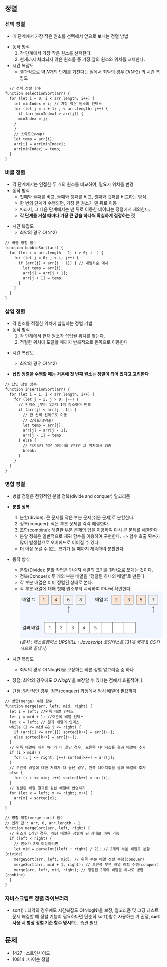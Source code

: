 ## 정렬

### 선택 정렬

- 매 단계에서 가장 작은 원소를 선택해서 앞으로 보내는 정렬 방법

* 동작 방식
  1. 각 단계에서 가장 작은 원소를 선택한다.
  2. 현재까지 처리되지 않은 원소들 중 가장 앞의 원소와 위치를 교체한다.
* 시간 복잡도
  - 결과적으로 약 𝑁개의 단계를 거친다는 점에서 최악의 경우 𝑂(N^2) 의 시간 복잡도

```
  // 선택 정렬 함수
function selectionSort(arr) {
  for (let i = 0; i < arr.length; i++) {
    let minIndex = i; // 가장 작은 원소의 인덱스
    for (let j = i + 1; j < arr.length; j++) {
      if (arr[minIndex] > arr[j]) {
      minIndex = j;
    }
    }
    // 스와프(swap)
    let temp = arr[i];
    arr[i] = arr[minIndex];
    arr[minIndex] = temp;
  }
}
```

### 버블 정렬

- 각 단계에서는 인접한 두 개의 원소를 비교하여, 필요시 위치를 변경
- 동작 방식
  - 첫째와 둘째를 비교, 둘째와 셋째를 비교, 셋째와 넷째를 비교하는 방식
  * 한 번의 단계가 수행되면, 가장 큰 원소가 맨 뒤로 이동
  * 따라서, 그 다음 단계에서는 맨 뒤로 이동한 데이터는 정렬에서 제외한다.
  * **각 단계를 거칠 때마다 가장 큰 값을 하나씩 확실하게 결정하는 것**

* 시간 복잡도
  - 최악의 경우 O(N^2)

```
// 버블 정렬 함수
function bubbleSort(arr) {
  for (let i = arr.length - 1; i > 0; i--) {
    for (let j = 0; j < i; j++) {
      if (arr[j] < arr[j + 1]) { // 내림차순 예시
        let temp = arr[j];
        arr[j] = arr[j + 1];
        arr[j + 1] = temp;
      }
    }
  }
}

```

### 삽입 정렬

- 각 원소를 적절한 위치에 삽입하는 정렬 기법
- 동작 방식
  1. 각 단계에서 현재 원소가 삽입될 위치를 찾는다.
  2. 적절한 위치에 도달할 때까지 반복적으로 왼쪽으로 이동한다

* 시간 복잡도

  - 최악의 경우 O(N^2)

* **삽입 정렬을 수행할 때는 처음에 첫 번째 원소는 정렬이 되어 있다고 고려한다**

```
// 삽입 정렬 함수
function insertionSort(arr) {
  for (let i = 1; i < arr.length; i++) {
    for (let j = i; j > 0; j--) {
      // 인덱스 j부터 1까지 1씩 감소하며 반복
      if (arr[j] < arr[j - 1]) {
        // 한 칸씩 왼쪽으로 이동
        // 스와프(swap)
        let temp = arr[j];
        arr[j] = arr[j - 1];
        arr[j - 1] = temp;
      } else {
        // 자기보다 작은 데이터를 만나면 그 위치에서 멈춤
        break;
      }
    }
  }
}

```

### 병합 정렬

- 병합 정렬은 전형적인 분할 정복(divide and conquer) 알고리즘

* **분할 정복**

  1. 분할(divide): 큰 문제를 작은 부분 문제(쉬운 문제)로 분할한다.
  2. 정복(conquer): 작은 부분 문제를 각각 해결한다.
  3. 조합(combine): 해결한 부분 문제의 답을 이용하여 다시 큰 문제를 해결한다

  - 분할 정복은 일반적으로 재귀 함수를 이용하여 구현한다. => 함수 호출 횟수가 많이 발생함으로 오버헤드로 이어질 수 있다.
  - 더 이상 쪼갤 수 없는 크기가 될 때까지 계속하여 분할한다

- 동작 방식

  - 분할(Divide): 분할 작업은 단순히 배열의 크기를 절반으로 쪼개는 것이다.
  - 정복(Conquer): 두 개의 부분 배열을 “정렬된 하나의 배열”로 만든다.

  * 각 부분 배열은 이미 정렬된 상태로 본다.
  * 각 부분 배열에 대해 첫째 원소부터 시작하여 하나씩 확인한다.
    ![병합정렬예제1](병합정렬예제1.PNG)
    (_출처 : 패스트캠퍼스 UPSKILL : Javascript 코딩테스트 131개 예제 & CS지식으로 끝내기_)

* 시간 복잡도

  - 최악의 경우 O(NlogN)을 보장하는 빠른 정렬 알고리즘 중 하나

* 장점: 최악의 경우에도 𝑂 𝑁𝑙𝑜𝑔𝑁 을 보장할 수 있다는 점에서 효율적이다.
* 단점: 일반적인 경우, 정복(conquer) 과정에서 임시 배열이 필요하다

```
// 병합(merge) 수행 함수
function merge(arr, left, mid, right) {
  let i = left; //왼쪽 배열 인덱스
  let j = mid + 1; //오른쪽 배열 인덱스
  let k = left; // 결과 배열의 인덱스
  while (i <= mid && j <= right) {
    if (arr[i] <= arr[j]) sorted[k++] = arr[i++];
    else sorted[k++] = arr[j++];
  }
  // 왼쪽 배열에 대한 처리가 다 끝난 경우, 오른쪽 나머지값들 결과 배열에 추가
  if (i > mid) {
    for (; j <= right; j++) sorted[k++] = arr[j];
  }
  // 오른쪽 배열에 대한 처리가 다 끝난 경우, 왼쪽 나머지값을 결과 배열에 추가
  else {
    for (; i <= mid; i++) sorted[k++] = arr[i];
  }
  // 정렬된 배열 결과를 원본 배열에 반영하기
  for (let x = left; x <= right; x++) {
    arr[x] = sorted[x];
  }
}

```

```
// 병합 정렬(merge sort) 함수
// 인자 값 : arr, 0, arr.length - 1
function mergeSort(arr, left, right) {
  // 원소가 1개인 경우, 해당 배열은 정렬이 된 상태로 이해 가능
  if (left < right) {
    // 원소가 2개 이상이라면
    let mid = parseInt((left + right) / 2); // 2개의 부분 배열로 분할(divide)
    mergeSort(arr, left, mid); // 왼쪽 부분 배열 정렬 수행(conquer)
    mergeSort(arr, mid + 1, right); // 오른쪽 부분 배열 정렬 수행(conquer)
    merge(arr, left, mid, right); // 정렬된 2개의 배열을 하나로 병합(combine)
  }
}

```

### 자바스크립트 정렬 라이브러리

- sort() : 최악의 경우에도 시간복잡도 O(NlogN)을 보장, 알고리즘 및 코딩 테스트 문제 해결할 때 정렬 기능이 필요하다면 단순히 sort()함수 사용하는 거 권장, **sort사용 시 항상 정렬 기준 함수 명시**하는 습관 필요

## 문제

- 1427 : 소트인사이드
- 10814 : 나이순 정렬
